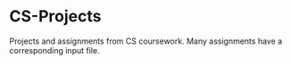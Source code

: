 # CS-Projects
Projects and assignments from CS coursework.
Many assignments have a corresponding input file.
